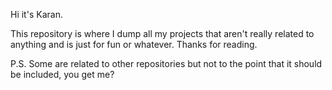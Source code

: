 Hi it's Karan.

This repository is where I dump all my projects that aren't really related to anything and is just for fun or whatever. Thanks for reading.

P.S. Some are related to other repositories but not to the point that it should be included, you get me?
